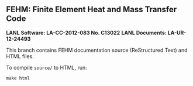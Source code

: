 ## FEHM: Finite Element Heat and Mass Transfer Code ##
**LANL Software: LA-CC-2012-083  No. C13022**
**LANL Documents: LA-UR-12-24493**

This branch contains FEHM documentation source (ReStructured Text) and HTML files.

To compile `source/` to HTML, run:

    make html